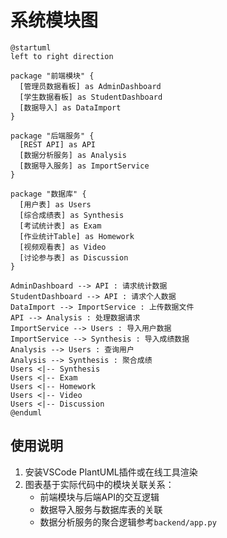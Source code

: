 # 系统模块图

```plantuml
@startuml
left to right direction

package "前端模块" {
  [管理员数据看板] as AdminDashboard
  [学生数据看板] as StudentDashboard
  [数据导入] as DataImport
}

package "后端服务" {
  [REST API] as API
  [数据分析服务] as Analysis
  [数据导入服务] as ImportService
}

package "数据库" {
  [用户表] as Users
  [综合成绩表] as Synthesis
  [考试统计表] as Exam
  [作业统计Table] as Homework
  [视频观看表] as Video
  [讨论参与表] as Discussion
}

AdminDashboard --> API : 请求统计数据
StudentDashboard --> API : 请求个人数据
DataImport --> ImportService : 上传数据文件
API --> Analysis : 处理数据请求
ImportService --> Users : 导入用户数据
ImportService --> Synthesis : 导入成绩数据
Analysis --> Users : 查询用户
Analysis --> Synthesis : 聚合成绩
Users <|-- Synthesis
Users <|-- Exam
Users <|-- Homework
Users <|-- Video
Users <|-- Discussion
@enduml
```

## 使用说明
1. 安装VSCode PlantUML插件或在线工具渲染
2. 图表基于实际代码中的模块关联关系：
   - 前端模块与后端API的交互逻辑
   - 数据导入服务与数据库表的关联
   - 数据分析服务的聚合逻辑参考`backend/app.py`
